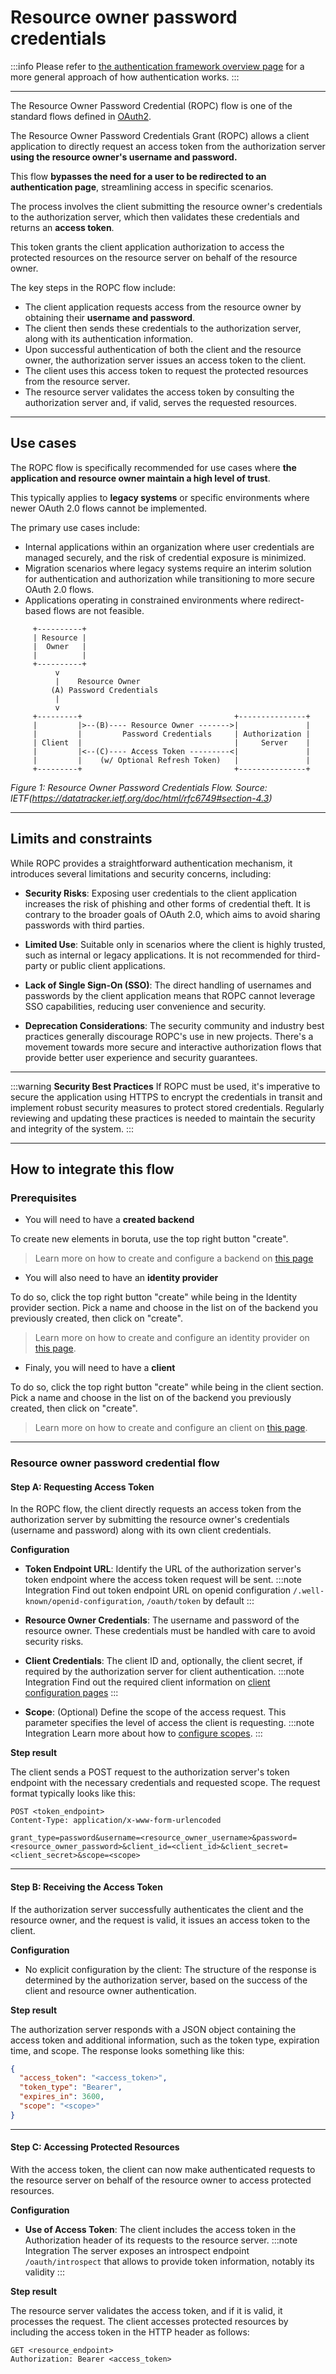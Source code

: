 # Resource owner password credentials

:::info
Please refer to [the authentication framework overview page](/auth-framework-overview.md) for a more general approach of how authentication works.
:::

---

The Resource Owner Password Credential (ROPC) flow is one of the standard flows defined in [OAuth2](https://www.rfc-editor.org/rfc/rfc6749#section-1.3.3).

The Resource Owner Password Credentials Grant (ROPC) allows a client application to directly request an access token from the authorization server **using the resource owner's username and password.**

This flow **bypasses the need for a user to be redirected to an authentication page**, streamlining access in specific scenarios.

The process involves the client submitting the resource owner's credentials to the authorization server, which then validates these credentials and returns an **access token**.

This token grants the client application authorization to access the protected resources on the resource server on behalf of the resource owner.

The key steps in the ROPC flow include:

* The client application requests access from the resource owner by obtaining their **username and password**.
* The client then sends these credentials to the authorization server, along with its authentication information.
* Upon successful authentication of both the client and the resource owner, the authorization server issues an access token to the client.
* The client uses this access token to request the protected resources from the resource server.
* The resource server validates the access token by consulting the authorization server and, if valid, serves the requested resources.

---

## Use cases

The ROPC flow is specifically recommended for use cases where **the application and resource owner maintain a high level of trust**.

This typically applies to **legacy systems** or specific environments where newer OAuth 2.0 flows cannot be implemented.

The primary use cases include:

* Internal applications within an organization where user credentials are managed securely, and the risk of credential exposure is minimized.
* Migration scenarios where legacy systems require an interim solution for authentication and authorization while transitioning to more secure OAuth 2.0 flows.
* Applications operating in constrained environments where redirect-based flows are not feasible.

```ascii-diagram
     +----------+
     | Resource |
     |  Owner   |
     |          |
     +----------+
          v
          |    Resource Owner
         (A) Password Credentials
          |
          v
     +---------+                                  +---------------+
     |         |>--(B)---- Resource Owner ------->|               |
     |         |         Password Credentials     | Authorization |
     | Client  |                                  |     Server    |
     |         |<--(C)---- Access Token ---------<|               |
     |         |    (w/ Optional Refresh Token)   |               |
     +---------+                                  +---------------+
```

*Figure 1: Resource Owner Password Credentials Flow. Source: IETF(https://datatracker.ietf.org/doc/html/rfc6749#section-4.3)*

---

## Limits and constraints

While ROPC provides a straightforward authentication mechanism, it introduces several limitations and security concerns, including:

* **Security Risks**: Exposing user credentials to the client application increases the risk of phishing and other forms of credential theft. It is contrary to the broader goals of OAuth 2.0, which aims to avoid sharing passwords with third parties.

* **Limited Use**: Suitable only in scenarios where the client is highly trusted, such as internal or legacy applications. It is not recommended for third-party or public client applications.

* **Lack of Single Sign-On (SSO)**: The direct handling of usernames and passwords by the client application means that ROPC cannot leverage SSO capabilities, reducing user convenience and security.

* **Deprecation Considerations**: The security community and industry best practices generally discourage ROPC's use in new projects. There's a movement towards more secure and interactive authorization flows that provide better user experience and security guarantees.

---

:::warning
**Security Best Practices**
If ROPC must be used, it's imperative to secure the application using HTTPS to encrypt the credentials in transit and implement robust security measures to protect stored credentials. Regularly reviewing and updating these practices is needed to maintain the security and integrity of the system.
:::

---

## How to integrate this flow

### Prerequisites

* You will need to have a **created backend**

To create new elements in boruta, use the top right button "create".

> Learn more on how to create and configure a backend on [this page](provider-configuration/configure-backends)

* You will also need to have an **identity provider**

To do so, click the top right button "create" while being in the Identity provider section.
Pick a name and choose in the list on of the backend you previously created, then click on "create".

> Learn more on how to create and configure an identity provider on [this page](provider-configuration/configure-identity-providers).

* Finaly, you will need to have a **client**

To do so, click the top right button "create" while being in the client section.
Pick a name and choose in the list on of the backend you previously created, then click on "create".

> Learn more on how to create and configure an client on [this page](provider-configuration/configure-clients).

---

### Resource owner password credential flow

#### Step A: Requesting Access Token

In the ROPC flow, the client directly requests an access token from the authorization server by submitting the resource owner's credentials (username and password) along with its own client credentials.

**Configuration**

* **Token Endpoint URL**: Identify the URL of the authorization server's token endpoint where the access token request will be sent.
:::note Integration
Find out token endpoint URL on openid configuration `/.well-known/openid-configuration`, `/oauth/token` by default
:::

* **Resource Owner Credentials**: The username and password of the resource owner. These credentials must be handled with care to avoid security risks.

* **Client Credentials**: The client ID and, optionally, the client secret, if required by the authorization server for client authentication.
:::note Integration
Find out the required client information on [client configuration pages](provider-configuration/configure-clients#configuration)
:::

* **Scope**: (Optional) Define the scope of the access request. This parameter specifies the level of access the client is requesting.
:::note Integration
Learn more about how to [configure scopes](https://developers.boruta.patatoid.fr/docs/provider-configuration/configure-scopes).
:::

**Step result**

The client sends a POST request to the authorization server's token endpoint with the necessary credentials and requested scope.
The request format typically looks like this:

```
POST <token_endpoint>
Content-Type: application/x-www-form-urlencoded

grant_type=password&username=<resource_owner_username>&password=<resource_owner_password>&client_id=<client_id>&client_secret=<client_secret>&scope=<scope>
```
---

#### Step B: Receiving the Access Token

If the authorization server successfully authenticates the client and the resource owner, and the request is valid, it issues an access token to the client.

**Configuration**

* No explicit configuration by the client: The structure of the response is determined by the authorization server, based on the success of the client and resource owner authentication.

**Step result**

The authorization server responds with a JSON object containing the access token and additional information, such as the token type, expiration time, and scope. The response looks something like this:

```json
{
  "access_token": "<access_token>",
  "token_type": "Bearer",
  "expires_in": 3600,
  "scope": "<scope>"
}
```
---

#### Step C: Accessing Protected Resources

With the access token, the client can now make authenticated requests to the resource server on behalf of the resource owner to access protected resources.

**Configuration**

* **Use of Access Token**: The client includes the access token in the Authorization header of its requests to the resource server.
:::note Integration
The server exposes an introspect endpoint `/oauth/introspect` that allows to provide token information, notably its validity
:::

**Step result**

The resource server validates the access token, and if it is valid, it processes the request. The client accesses protected resources by including the access token in the HTTP header as follows:

```
GET <resource_endpoint>
Authorization: Bearer <access_token>
```
